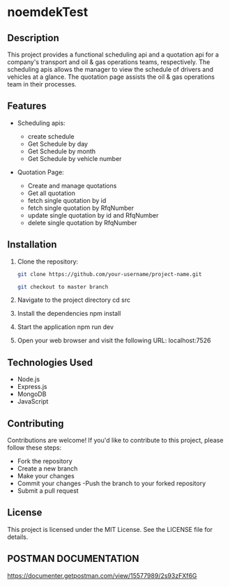 # noemdekTest

## Description

This project provides a functional scheduling api and a quotation api for a company's transport and oil & gas operations teams, respectively. The scheduling apis allows the manager to view the schedule of drivers and vehicles at a glance. The quotation page assists the oil & gas operations team in their processes.

## Features

- Scheduling apis:
  - create schedule
  - Get Schedule by day
  - Get Schedule by month
  - Get Schedule by vehicle number

- Quotation Page:
  - Create and manage quotations
  - Get all quotation
  - fetch single quotation by id
  - fetch single quotation by RfqNumber
  - update single quotation by id and RfqNumber
  - delete single quotation by RfqNumber

## Installation

1. Clone the repository:

   ```bash
   git clone https://github.com/your-username/project-name.git

   git checkout to master branch
   
2. Navigate to the project directory
   cd src

3. Install the dependencies
   npm install

4. Start the application
   npm run dev

5. Open your web browser and visit the following URL:
    localhost:7526

## Technologies Used
- Node.js
- Express.js
- MongoDB
- JavaScript

## Contributing
Contributions are welcome! If you'd like to contribute to this project, please follow these steps:

- Fork the repository
- Create a new branch
- Make your changes
- Commit your changes
-Push the branch to your forked repository
- Submit a pull request

##  License
This project is licensed under the MIT License. See the LICENSE file for details.

## POSTMAN DOCUMENTATION
https://documenter.getpostman.com/view/15577989/2s93zFXf6G
